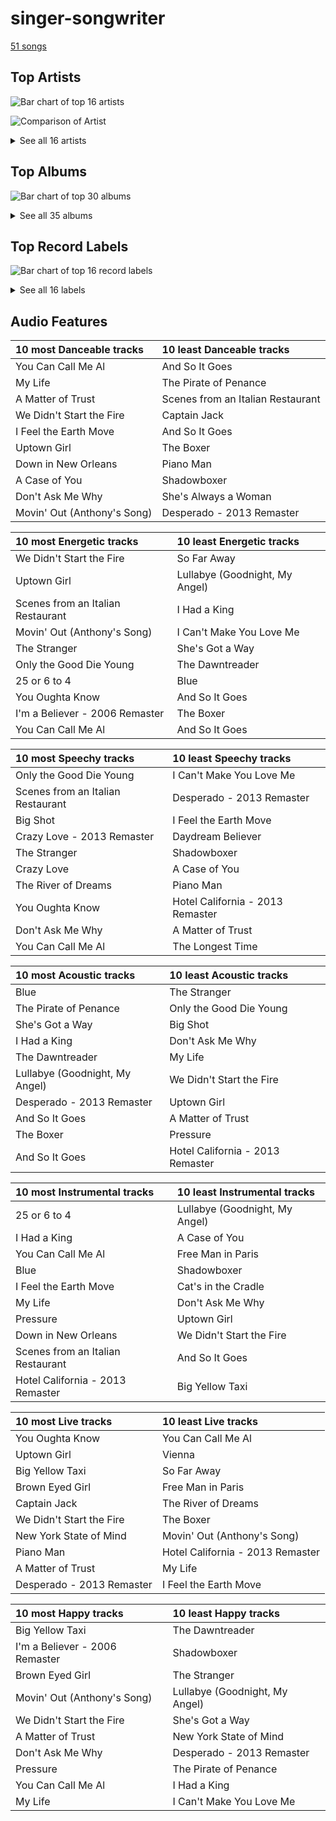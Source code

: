 # singer-songwriter

[51 songs](singer_songwriter_tracks.md)

## Top Artists

![Bar chart of top 16 artists](../images/genres/singer_songwriter/artists.png)

![Comparison of Artist](../images/genres/singer_songwriter/artists_comparison.png)


<details>
<summary>See all 16 artists</summary>

|   Number of Tracks | Art                                                                                              | Artist                                                 | 🔗                                                           |
|-------------------:|:-------------------------------------------------------------------------------------------------|:-------------------------------------------------------|:------------------------------------------------------------|
|                 23 | <img src="https://i.scdn.co/image/ab6761610000e5eb712c7643e8aa18a4aca6c811" alt="" width="50" /> | [Billy Joel](../artists/billy_joel.md)                 | [🔗](https://open.spotify.com/artist/6zFYqv1mOsgBRQbae3JJ9e) |
|                  8 | <img src="https://i.scdn.co/image/68cfb061951dbd44c95422a54cb70baec0722ca3" alt="" width="50" /> | Joni Mitchell                                          | [🔗](https://open.spotify.com/artist/5hW4L92KnC6dX9t7tYM4Ve) |
|                  4 | <img src="https://i.scdn.co/image/ab6761610000e5eb5885f6c2d3ecf8e08bdfa472" alt="" width="50" /> | Van Morrison                                           | [🔗](https://open.spotify.com/artist/44NX2ffIYHr6D4n7RaZF7A) |
|                  2 | <img src="https://i.scdn.co/image/ab6761610000e5ebe4536d632bb182e3f82baaaf" alt="" width="50" /> | [The King's Singers](../artists/the_king_s_singers.md) | [🔗](https://open.spotify.com/artist/5lR7yDVN4z9kahOiUSlMhe) |
|                  2 | <img src="https://i.scdn.co/image/ab6761610000e5ebbdef7f178c9cf2e8d50cb9b9" alt="" width="50" /> | The Monkees                                            | [🔗](https://open.spotify.com/artist/320EPCSEezHt1rtbfwH6Ck) |
|                  2 | <img src="https://i.scdn.co/image/813fde33623cbfd065053789cf1ffb22b55efd4a" alt="" width="50" /> | Carole King                                            | [🔗](https://open.spotify.com/artist/319yZVtYM9MBGqmSQnMyY6) |
|                  2 | <img src="https://i.scdn.co/image/ab6761610000e5eb1f764c8f69b595efe77e1c45" alt="" width="50" /> | Paul Simon                                             | [🔗](https://open.spotify.com/artist/2CvCyf1gEVhI0mX6aFXmVI) |
|                  2 | <img src="https://i.scdn.co/image/ab6761610000e5eb0767e116a2307495e37cd7fb" alt="" width="50" /> | Eagles                                                 | [🔗](https://open.spotify.com/artist/0ECwFtbIWEVNwjlrfc6xoL) |
|                  1 | <img src="https://i.scdn.co/image/ab6772690000c46c44408083dac26a782655baf3" alt="" width="50" /> | Alanis Morissette                                      | [🔗](https://open.spotify.com/artist/6ogn9necmbUdCppmNnGOdi) |
|                  1 | <img src="https://i.scdn.co/image/ab6761610000e5eb624ddceb90bdf808ed4e2e35" alt="" width="50" /> | Steve Miller Band                                      | [🔗](https://open.spotify.com/artist/6QtGlUje9TIkLrgPZrESuk) |
|                  1 | <img src="https://i.scdn.co/image/ab6761610000e5eb07ccdb9ab1ac27384a990ff9" alt="" width="50" /> | Feist                                                  | [🔗](https://open.spotify.com/artist/6CWTBjOJK75cTE8Xv8u1kj) |
|                  1 | <img src="https://i.scdn.co/image/ab6761610000e5ebe86f788af4e127154da1257f" alt="" width="50" /> | Bonnie Raitt                                           | [🔗](https://open.spotify.com/artist/4KDyYWR7IpxZ7xrdYbKrqY) |
|                  1 | <img src="https://i.scdn.co/image/ab67616d0000b273743ebb11200358b5c050f542" alt="" width="50" /> | Harry Chapin                                           | [🔗](https://open.spotify.com/artist/42q4Ivs7tAiCZ5C7eG5q4c) |
|                  1 | <img src="https://i.scdn.co/image/ab6761610000e5eb158e511237e045874689da71" alt="" width="50" /> | Chicago                                                | [🔗](https://open.spotify.com/artist/3iDD7bnsjL9J4fO298r0L0) |
|                  1 | <img src="https://i.scdn.co/image/ab6761610000e5ebf178cbda9bd9a389581ff021" alt="" width="50" /> | Fiona Apple                                            | [🔗](https://open.spotify.com/artist/3g2kUQ6tHLLbmkV7T4GPtL) |
|                  1 | <img src="https://i.scdn.co/image/ab6761610000e5ebfed5626c008ba961a81dd218" alt="" width="50" /> | Dr. John                                               | [🔗](https://open.spotify.com/artist/320TrJub4arztwXRm7kqVO) |

</details>

## Top Albums

![Bar chart of top 30 albums](../images/genres/singer_songwriter/albums.png)


<details>
<summary>See all 35 albums</summary>

|   Number of Tracks | Art                                                                                              | Album                                                          | 🔗                                                          |
|-------------------:|:-------------------------------------------------------------------------------------------------|:---------------------------------------------------------------|:-----------------------------------------------------------|
|                  5 | <img src="https://i.scdn.co/image/ab67616d0000b2738a6dbac0b74bd2484189ea5f" alt="" width="50" /> | The Stranger                                                   | [🔗](https://open.spotify.com/album/3IILMjMMnoN2sKzgesX8KV) |
|                  3 | <img src="https://i.scdn.co/image/ab67616d0000b273b4844a368bd9679f1db5a4fb" alt="" width="50" /> | Song to a Seagull                                              | [🔗](https://open.spotify.com/album/6rg3WTvmv68Vd6tgR0yS0E) |
|                  3 | <img src="https://i.scdn.co/image/ab67616d0000b273e9f77be85457110ebf304da7" alt="" width="50" /> | Blue                                                           | [🔗](https://open.spotify.com/album/1vz94WpXDVYIEGja8cjFNa) |
|                  2 | <img src="https://i.scdn.co/image/ab67616d0000b2736ce61113662ecf693b605ee5" alt="" width="50" /> | The Stranger (Legacy Edition)                                  | [🔗](https://open.spotify.com/album/1Mhn9VosyjtWn4dMPFlna6) |
|                  2 | <img src="https://i.scdn.co/image/ab67616d0000b27323350feac07f56d8b96f33d5" alt="" width="50" /> | Tapestry                                                       | [🔗](https://open.spotify.com/album/12n11cgnpjXKLeqrnIERoS) |
|                  2 | <img src="https://i.scdn.co/image/ab67616d0000b2731946747b8692919f98918ec4" alt="" width="50" /> | Storm Front                                                    | [🔗](https://open.spotify.com/album/1Vw2uoVkLAJFVViJ1QyK1D) |
|                  2 | <img src="https://i.scdn.co/image/ab67616d0000b273d81c87cd4fa07351a5d14a71" alt="" width="50" /> | River Of Dreams                                                | [🔗](https://open.spotify.com/album/4HPnwQJAEvTY910q4RNeOu) |
|                  2 | <img src="https://i.scdn.co/image/ab67616d0000b273db9c8abe838bbfb28ed5cc06" alt="" width="50" /> | Piano Man                                                      | [🔗](https://open.spotify.com/album/77ErLrVvYETIlQJHAwhfIH) |
|                  2 | <img src="https://i.scdn.co/image/ab67616d0000b273b13eb2ff19372ac491273a06" alt="" width="50" /> | Good Vibrations                                                | [🔗](https://open.spotify.com/album/10IUKCLZPs9onPwXfQVxfv) |
|                  2 | <img src="https://i.scdn.co/image/ab67616d0000b273814cbc4746358a25c84c62e7" alt="" width="50" /> | An Innocent Man                                                | [🔗](https://open.spotify.com/album/3R3x4zIabsvpD3yxqLaUpc) |
|                  2 | <img src="https://i.scdn.co/image/ab67616d0000b2731d4675d5a0345bb93686e4b6" alt="" width="50" /> | 52nd Street                                                    | [🔗](https://open.spotify.com/album/1HmCO8VK98AU6EXPOjGYyI) |
|                  1 | <img src="https://i.scdn.co/image/ab67616d0000b273315994fdfb86d9bcb40337ba" alt="" width="50" /> | Verities & Balderdash                                          | [🔗](https://open.spotify.com/album/3nta4nhqWoWjc6LmHIB0kT) |
|                  1 | <img src="https://i.scdn.co/image/ab67616d0000b273d1731f2c0e1c2c8957f35c76" alt="" width="50" /> | Turnstiles                                                     | [🔗](https://open.spotify.com/album/7GiLfxL1su3MSqz7pmKMZi) |
|                  1 | <img src="https://i.scdn.co/image/ab67616d0000b273b254ca0983d65ede8e3d2f7a" alt="" width="50" /> | Tidal                                                          | [🔗](https://open.spotify.com/album/5gVBXH8MT6zfdRkjp7qT18) |
|                  1 | <img src="https://i.scdn.co/image/ab67616d0000b273b17d3cdd360973516ade9e6d" alt="" width="50" /> | The Reminder                                                   | [🔗](https://open.spotify.com/album/7bTdGfczXffzzNE9ssJj4Z) |
|                  1 | <img src="https://i.scdn.co/image/ab67616d0000b273d5758ffb1632e086776cf14d" alt="" width="50" /> | The Princess and the Frog (Original Motion Picture Soundtrack) | [🔗](https://open.spotify.com/album/0CcL28OkH89kjgKpNZC8sW) |
|                  1 | <img src="https://i.scdn.co/image/ab67616d0000b273e5e5f24cf490dfc7041eafc3" alt="" width="50" /> | The Nylon Curtain                                              | [🔗](https://open.spotify.com/album/50bajZpetfL5T0iRCOR74J) |
|                  1 | <img src="https://i.scdn.co/image/ab67616d0000b273375445cc7a2aedff11361b51" alt="" width="50" /> | The Joker                                                      | [🔗](https://open.spotify.com/album/5uYNj1HkZrWKAkhEYcGmJr) |
|                  1 | <img src="https://i.scdn.co/image/ab67616d0000b2738f09dd4d56cde1a2cda18604" alt="" width="50" /> | The Essential Van Morrison                                     | [🔗](https://open.spotify.com/album/0RXzDyBEGd2EGQTmv8cxQa) |
|                  1 | <img src="https://i.scdn.co/image/ab67616d0000b273800f95060baebdd6aea0f4b9" alt="" width="50" /> | The Bridge                                                     | [🔗](https://open.spotify.com/album/2fRxSC6FtiAkhEDVZr2seH) |
|                  1 | <img src="https://i.scdn.co/image/ab67616d0000b27376448e93fcf0b2298744ba97" alt="" width="50" /> | The Birds, The Bees, & The Monkees                             | [🔗](https://open.spotify.com/album/2Ov6zb7NfgDh3EXSIIWrb2) |
|                  1 | <img src="https://i.scdn.co/image/ab67616d0000b273360a1ae790aa71a0aac4983e" alt="" width="50" /> | More of The Monkees (Deluxe Edition)                           | [🔗](https://open.spotify.com/album/50zHjIiTOZM232gnWvOydX) |
|                  1 | <img src="https://i.scdn.co/image/ab67616d0000b27369bb57791f9859f2695391f7" alt="" width="50" /> | Moondance (Expanded Edition)                                   | [🔗](https://open.spotify.com/album/6yNYC35npMBHbxG0Vle83O) |
|                  1 | <img src="https://i.scdn.co/image/ab67616d0000b273f22514855a9a8356664340fb" alt="" width="50" /> | Moondance (Deluxe Edition)                                     | [🔗](https://open.spotify.com/album/7diHYi0CglGJekoM3KaWBK) |
|                  1 | <img src="https://i.scdn.co/image/ab67616d0000b273a1113af3a19a41dc8eec534e" alt="" width="50" /> | Luck Of The Draw                                               | [🔗](https://open.spotify.com/album/6blrkOZ0VmkhYPjfoD7eqf) |
|                  1 | <img src="https://i.scdn.co/image/ab67616d0000b2730058fcf8f649ae1b05f6c163" alt="" width="50" /> | Ladies of the Canyon                                           | [🔗](https://open.spotify.com/album/7JOdtLDLyXJIppDRB7kxr9) |
|                  1 | <img src="https://i.scdn.co/image/ab67616d0000b27392c885317fbe4bfa680109b4" alt="" width="50" /> | Jagged Little Pill                                             | [🔗](https://open.spotify.com/album/09AwlP99cHfKVNKv4FC8VW) |
|                  1 | <img src="https://i.scdn.co/image/ab67616d0000b2734637341b9f507521afa9a778" alt="" width="50" /> | Hotel California (2013 Remaster)                               | [🔗](https://open.spotify.com/album/2widuo17g5CEC66IbzveRu) |
|                  1 | <img src="https://i.scdn.co/image/ab67616d0000b27309880a7b8636c5a0615dc0c8" alt="" width="50" /> | Graceland (25th Anniversary Deluxe Edition)                    | [🔗](https://open.spotify.com/album/6WgGWYw6XXQyLTsWt7tXky) |
|                  1 | <img src="https://i.scdn.co/image/ab67616d0000b27322d5199692d318c28d6c7d9b" alt="" width="50" /> | Glass Houses                                                   | [🔗](https://open.spotify.com/album/5sztejERqpktXEdemlUvU5) |
|                  1 | <img src="https://i.scdn.co/image/ab67616d0000b2732d73b1bb77cee09f0278be04" alt="" width="50" /> | Desperado (2013 Remaster)                                      | [🔗](https://open.spotify.com/album/09WBxbis5Sixt01FVMs8UM) |
|                  1 | <img src="https://i.scdn.co/image/ab67616d0000b273909f0333c8c1a821a7eea703" alt="" width="50" /> | Court and Spark                                                | [🔗](https://open.spotify.com/album/2akjxkzFolkeV72Yyv5KrM) |
|                  1 | <img src="https://i.scdn.co/image/ab67616d0000b273431daec5815fd0255437b43b" alt="" width="50" /> | Cold Spring Harbor                                             | [🔗](https://open.spotify.com/album/274rMlKrr22086ohmwAJZA) |
|                  1 | <img src="https://i.scdn.co/image/ab67616d0000b2730ac413b28547dbc45412a3ce" alt="" width="50" /> | Chicago IX: Chicago's Greatest Hits                            | [🔗](https://open.spotify.com/album/5qWGV0fd7hpdptJYI4G9Dd) |
|                  1 | <img src="https://i.scdn.co/image/ab67616d0000b2733f29a976eea00141514ab936" alt="" width="50" /> | Blowin' Your Mind!                                             | [🔗](https://open.spotify.com/album/7dsWupQRlFuhG8FGiQAUjC) |

</details>


## Top Record Labels

![Bar chart of top 16 record labels](../images/genres/singer_songwriter/labels.png)


<details>
<summary>See all 16 labels</summary>

|   Number of Tracks | Label                                                                             |
|-------------------:|:----------------------------------------------------------------------------------|
|                 23 | [Columbia](../labels/columbia.md)                                                 |
|                 14 | [Rhino](../labels/rhino.md)                                                       |
|                  5 | [Legacy](../labels/legacy.md)                                                     |
|                  3 | [Elektra](../labels/elektra.md)                                                   |
|                  2 | [Warner Records](../labels/warner_records.md)                                     |
|                  2 | [RCA Victor](../labels/rca_victor.md)                                             |
|                  2 | [Ode](../labels/ode.md)                                                           |
|                  2 | [Legacy Recordings](../labels/legacy_recordings.md)                               |
|                  2 | [Epic](../labels/epic.md)                                                         |
|                  1 | [Work](../labels/work.md)                                                         |
|                  1 | [Walt Disney Records](../labels/walt_disney_records.md)                           |
|                  1 | [Universal Music Division Polydor](../labels/universal_music_division_polydor.md) |
|                  1 | [Maverick](../labels/maverick.md)                                                 |
|                  1 | [Clean Slate](../labels/clean_slate.md)                                           |
|                  1 | [Capitol Records](../labels/capitol_records.md)                                   |
|                  1 | [CAPITOL CATALOG MKT (C92)](../labels/capitol_catalog_mkt__c92_.md)               |

</details>


## Audio Features

| 10 most Danceable tracks    | 10 least Danceable tracks         |
|:----------------------------|:----------------------------------|
| You Can Call Me Al          | And So It Goes                    |
| My Life                     | The Pirate of Penance             |
| A Matter of Trust           | Scenes from an Italian Restaurant |
| We Didn't Start the Fire    | Captain Jack                      |
| I Feel the Earth Move       | And So It Goes                    |
| Uptown Girl                 | The Boxer                         |
| Down in New Orleans         | Piano Man                         |
| A Case of You               | Shadowboxer                       |
| Don't Ask Me Why            | She's Always a Woman              |
| Movin' Out (Anthony's Song) | Desperado - 2013 Remaster         |

| 10 most Energetic tracks          | 10 least Energetic tracks      |
|:----------------------------------|:-------------------------------|
| We Didn't Start the Fire          | So Far Away                    |
| Uptown Girl                       | Lullabye (Goodnight, My Angel) |
| Scenes from an Italian Restaurant | I Had a King                   |
| Movin' Out (Anthony's Song)       | I Can't Make You Love Me       |
| The Stranger                      | She's Got a Way                |
| Only the Good Die Young           | The Dawntreader                |
| 25 or 6 to 4                      | Blue                           |
| You Oughta Know                   | And So It Goes                 |
| I'm a Believer - 2006 Remaster    | The Boxer                      |
| You Can Call Me Al                | And So It Goes                 |

| 10 most Speechy tracks            | 10 least Speechy tracks          |
|:----------------------------------|:---------------------------------|
| Only the Good Die Young           | I Can't Make You Love Me         |
| Scenes from an Italian Restaurant | Desperado - 2013 Remaster        |
| Big Shot                          | I Feel the Earth Move            |
| Crazy Love - 2013 Remaster        | Daydream Believer                |
| The Stranger                      | Shadowboxer                      |
| Crazy Love                        | A Case of You                    |
| The River of Dreams               | Piano Man                        |
| You Oughta Know                   | Hotel California - 2013 Remaster |
| Don't Ask Me Why                  | A Matter of Trust                |
| You Can Call Me Al                | The Longest Time                 |

| 10 most Acoustic tracks        | 10 least Acoustic tracks         |
|:-------------------------------|:---------------------------------|
| Blue                           | The Stranger                     |
| The Pirate of Penance          | Only the Good Die Young          |
| She's Got a Way                | Big Shot                         |
| I Had a King                   | Don't Ask Me Why                 |
| The Dawntreader                | My Life                          |
| Lullabye (Goodnight, My Angel) | We Didn't Start the Fire         |
| Desperado - 2013 Remaster      | Uptown Girl                      |
| And So It Goes                 | A Matter of Trust                |
| The Boxer                      | Pressure                         |
| And So It Goes                 | Hotel California - 2013 Remaster |

| 10 most Instrumental tracks       | 10 least Instrumental tracks   |
|:----------------------------------|:-------------------------------|
| 25 or 6 to 4                      | Lullabye (Goodnight, My Angel) |
| I Had a King                      | A Case of You                  |
| You Can Call Me Al                | Free Man in Paris              |
| Blue                              | Shadowboxer                    |
| I Feel the Earth Move             | Cat's in the Cradle            |
| My Life                           | Don't Ask Me Why               |
| Pressure                          | Uptown Girl                    |
| Down in New Orleans               | We Didn't Start the Fire       |
| Scenes from an Italian Restaurant | And So It Goes                 |
| Hotel California - 2013 Remaster  | Big Yellow Taxi                |

| 10 most Live tracks       | 10 least Live tracks             |
|:--------------------------|:---------------------------------|
| You Oughta Know           | You Can Call Me Al               |
| Uptown Girl               | Vienna                           |
| Big Yellow Taxi           | So Far Away                      |
| Brown Eyed Girl           | Free Man in Paris                |
| Captain Jack              | The River of Dreams              |
| We Didn't Start the Fire  | The Boxer                        |
| New York State of Mind    | Movin' Out (Anthony's Song)      |
| Piano Man                 | Hotel California - 2013 Remaster |
| A Matter of Trust         | My Life                          |
| Desperado - 2013 Remaster | I Feel the Earth Move            |

| 10 most Happy tracks           | 10 least Happy tracks          |
|:-------------------------------|:-------------------------------|
| Big Yellow Taxi                | The Dawntreader                |
| I'm a Believer - 2006 Remaster | Shadowboxer                    |
| Brown Eyed Girl                | The Stranger                   |
| Movin' Out (Anthony's Song)    | Lullabye (Goodnight, My Angel) |
| We Didn't Start the Fire       | She's Got a Way                |
| A Matter of Trust              | New York State of Mind         |
| Don't Ask Me Why               | Desperado - 2013 Remaster      |
| Pressure                       | The Pirate of Penance          |
| You Can Call Me Al             | I Had a King                   |
| My Life                        | I Can't Make You Love Me       |
